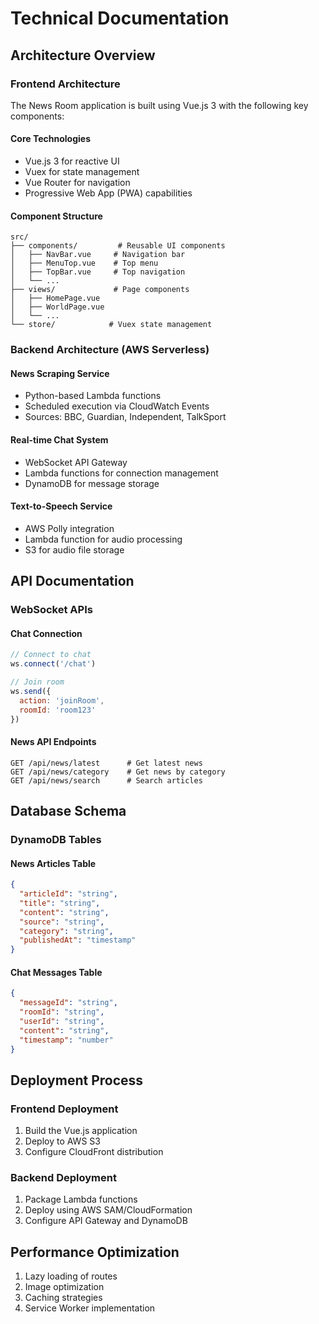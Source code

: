 # Technical Documentation

## Architecture Overview

### Frontend Architecture
The News Room application is built using Vue.js 3 with the following key components:

#### Core Technologies
- Vue.js 3 for reactive UI
- Vuex for state management
- Vue Router for navigation
- Progressive Web App (PWA) capabilities

#### Component Structure
```
src/
├── components/         # Reusable UI components
│   ├── NavBar.vue     # Navigation bar
│   ├── MenuTop.vue    # Top menu
│   ├── TopBar.vue     # Top navigation
│   └── ...
├── views/             # Page components
│   ├── HomePage.vue
│   ├── WorldPage.vue
│   └── ...
└── store/            # Vuex state management
```

### Backend Architecture (AWS Serverless)

#### News Scraping Service
- Python-based Lambda functions
- Scheduled execution via CloudWatch Events
- Sources: BBC, Guardian, Independent, TalkSport

#### Real-time Chat System
- WebSocket API Gateway
- Lambda functions for connection management
- DynamoDB for message storage

#### Text-to-Speech Service
- AWS Polly integration
- Lambda function for audio processing
- S3 for audio file storage

## API Documentation

### WebSocket APIs

#### Chat Connection
```javascript
// Connect to chat
ws.connect('/chat')

// Join room
ws.send({
  action: 'joinRoom',
  roomId: 'room123'
})
```

#### News API Endpoints
```
GET /api/news/latest      # Get latest news
GET /api/news/category    # Get news by category
GET /api/news/search      # Search articles
```

## Database Schema

### DynamoDB Tables

#### News Articles Table
```json
{
  "articleId": "string",
  "title": "string",
  "content": "string",
  "source": "string",
  "category": "string",
  "publishedAt": "timestamp"
}
```

#### Chat Messages Table
```json
{
  "messageId": "string",
  "roomId": "string",
  "userId": "string",
  "content": "string",
  "timestamp": "number"
}
```

## Deployment Process

### Frontend Deployment
1. Build the Vue.js application
2. Deploy to AWS S3
3. Configure CloudFront distribution

### Backend Deployment
1. Package Lambda functions
2. Deploy using AWS SAM/CloudFormation
3. Configure API Gateway and DynamoDB

## Performance Optimization

1. Lazy loading of routes
2. Image optimization
3. Caching strategies
4. Service Worker implementation